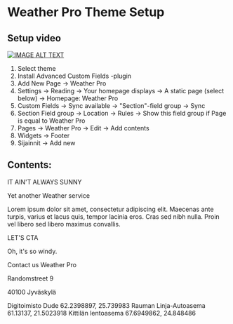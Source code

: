 # Weather Pro Theme Setup

## Setup video
[![IMAGE ALT TEXT](http://img.youtube.com/vi/84p7mn2bMo4/0.jpg)](http://www.youtube.com/watch?v=84p7mn2bMo4 "Weather Pro Theme Setup Guide")

1. Select theme
2. Install Advanced Custom Fields -plugin
3. Add New Page -> Weather Pro
4. Settings -> Reading -> Your homepage displays ->  A static page (select below) -> Homepage: Weather Pro
5. Custom Fields -> Sync available -> "Section"-field group -> Sync
6. Section Field group -> Location -> Rules -> Show this field group if Page is equal to Weather Pro
7. Pages -> Weather Pro -> Edit -> Add contents
8. Widgets -> Footer
9. Sijainnit -> Add new

## Contents:

IT AIN'T ALWAYS SUNNY

Yet another Weather service

Lorem ipsum dolor sit amet, consectetur adipiscing elit. Maecenas ante turpis, varius et lacus quis, tempor lacinia eros. Cras sed nibh nulla. Proin vel libero sed libero maximus convallis.

LET'S CTA

Oh, it's so windy.

Contact us
Weather Pro

Randomstreet 9

40100 Jyväskylä

Digitoimisto Dude   		 62.2398897, 25.739983
Rauman Linja-Autoasema   	 61.13137, 21.5023918
Kittilän lentoasema   		 67.6949862, 24.848486
